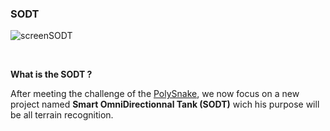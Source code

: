 ### SODT

![screenSODT](https://github.com/YOUSSNDR/SODT/assets/114215795/3d4121c2-e92c-43ba-8fe9-931ff9b18881)

&nbsp;

**What is the SODT ?**

After meeting the challenge of the [PolySnake](https://github.com/YOUSSNDR/PolySnake), we now focus on a new project named **Smart OmniDirectionnal Tank (SODT)** wich his purpose will be all terrain recognition.<br/>
